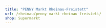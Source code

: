 ```yaml
---
title: "PENNY Markt Rheinau-Freistett"
url: /rheinau/penny-markt-rheinau-freistett/
shop: Supermarkt
---
```


